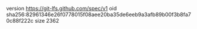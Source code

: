 version https://git-lfs.github.com/spec/v1
oid sha256:82961346e26f0778015f08aee20ba35de6eeb9a3afb89b00f3b8fa70c88f222c
size 2362
